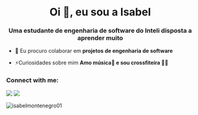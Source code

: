 <h1 align="center">Oi 👋, eu sou a Isabel</h1>
<h3 align="center">Uma estudante de engenharia de software do Inteli disposta a aprender muito</h3>


- 👯 Eu procuro colaborar em **projetos de engenharia de software**

- ⚡Curiosidades sobre mim **Amo música🥁 e sou crossfiteira 🏋️‍♀️**

<h3 align="left">Connect with me:</h3>

 <a href="https://instagram.com/isabelmontenegro_" target="_blank"><img src="https://img.shields.io/badge/-Instagram-%23E4405F?style=for-the-badge&logo=instagram&logoColor=white" target="_blank"></a>
  <a href = "mailto:isabel.ruela@sou.inteli.edu.br"><img src="https://img.shields.io/badge/-Gmail-%23333?style=for-the-badge&logo=gmail&logoColor=white" target="_blank"></a>

 
</p>
<p align="left"> <img src="https://komarev.com/ghpvc/?username=isabelmontenegro01&label=Profile%20views&color=0e75b6&style=flat" alt="isabelmontenegro01" /> </p>
<!--
**IsabelMontenegro01/IsabelMontenegro01** is a ✨ _special_ ✨ repository because its `README.md` (this file) appears on your GitHub profile.

Here are some ideas to get you started:

- 🔭 I’m currently working on ...
- 🌱 I’m currently learning ...
- 👯 I’m looking to collaborate on ...
- 🤔 I’m looking for help with ...
- 💬 Ask me about ...
- 📫 How to reach me: ...
- 😄 Pronouns: ...
- ⚡ Fun fact: ...
-->
